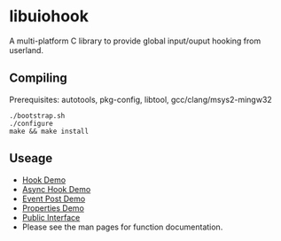 libuiohook
==========

A multi-platform C library to provide global input/ouput hooking from userland.

## Compiling
Prerequisites: autotools, pkg-config, libtool, gcc/clang/msys2-mingw32

    ./bootstrap.sh
    ./configure
    make && make install

## Useage
* [Hook Demo](https://github.com/kwhat/libuiohook/blob/master/src/demo_hook.c)
* [Async Hook Demo](https://github.com/kwhat/libuiohook/blob/master/src/demo_hook_async.c)
* [Event Post Demo](https://github.com/kwhat/libuiohook/blob/master/src/demo_post.c)
* [Properties Demo](https://github.com/kwhat/libuiohook/blob/master/src/demo_properties.c)
* [Public Interface](https://github.com/kwhat/libuiohook/blob/master/include/uiohook.h)
* Please see the man pages for function documentation.
